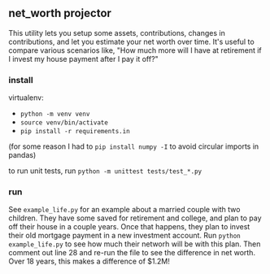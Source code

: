 ## net_worth projector

This utility lets you setup some assets, contributions, changes in contributions, and let you estimate your net worth over time. It's useful to compare various scenarios like, "How much more will I have at retirement if I invest my house payment after I pay it off?"

### install
virtualenv:
- `python -m venv venv`
- `source venv/bin/activate`
- `pip install -r requirements.in`

(for some reason I had to `pip install numpy -I` to avoid circular imports in pandas)

to run unit tests, run `python -m unittest tests/test_*.py`

### run
See `example_life.py` for an example about a married couple with two children. They have some saved for retirement and college, and plan to pay off their house in a couple years. Once that happens, they plan to invest their old mortgage payment in a new investment account.  Run `python example_life.py` to see how much their networh will be with this plan.  Then comment out line 28 and re-run the file to see the difference in net worth.  Over 18 years, this makes a difference of $1.2M!